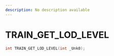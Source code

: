 ```yaml
---
description: No description available 
---
```


# TRAIN_GET_LOD_LEVEL

```cpp
int TRAIN_GET_LOD_LEVEL(int _Unk0);
```